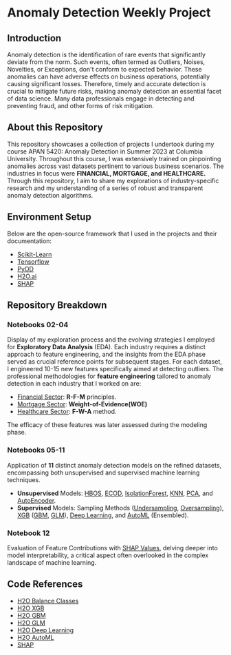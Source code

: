 # Anomaly Detection Weekly Project

## Introduction
Anomaly detection is the identification of rare events that significantly deviate from the norm. Such events, often termed as Outliers, Noises, Novelties, or Exceptions, don't conform to expected behavior. These anomalies can have adverse effects on business operations, potentially causing significant losses. Therefore, timely and accurate detection is crucial to mitigate future risks, making anomaly detection an essential facet of data science. Many data professionals engage in detecting and preventing fraud, and other forms of risk mitigation.

## About this Repository
This repository showcases a collection of projects I undertook during my course APAN 5420: Anomaly Detection in Summer 2023 at Columbia University. Throughout this course, I was extensively trained on pinpointing anomalies across vast datasets pertinent to various business scenarios. The industries in focus were **FINANCIAL, MORTGAGE, and HEALTHCARE.** Through this repository, I aim to share my explorations of industry-specific research and my understanding of a series of robust and transparent anomaly detection algorithms. 

## Environment Setup
Below are the open-source framework that I used in the projects and their documentation:
- [Scikit-Learn](https://scikit-learn.org/stable/install.html) 
- [Tensorflow](https://www.tensorflow.org/install)
- [PyOD](https://pyod.readthedocs.io/en/latest/install.html) 
- [H2O.ai](https://h2o.ai/)
- [SHAP](https://shap.readthedocs.io/en/latest/)

## Repository Breakdown

### Notebooks 02-04
Display of my exploration process and the evolving strategies I employed for **Exploratory Data Analysis** (EDA). Each industry requires a distinct approach to feature engineering, and the insights from the EDA phase served as crucial reference points for subsequent stages. For each dataset, I engineered 10-15 new features specifically aimed at detecting outliers. 
The professional methodologies for **feature engineering** tailored to anomaly detection in each industry that I worked on are:
- [Financial Sector](https://github.com/Kaguya2906/Anomaly_Detection_Weekly_Project/blob/main/02.CreditCard%20EDA%2CFeature%20Engineering.ipynb): **R-F-M** principles.
- [Mortgage Sector](https://github.com/Kaguya2906/Anomaly_Detection_Weekly_Project/blob/main/03.Mortgage%20EDA%2CFeature%20Engineering.ipynb): **Weight-of-Evidence(WOE)** 
- [Healthcare Sector](https://github.com/Kaguya2906/Anomaly_Detection_Weekly_Project/blob/main/04.HealthCare%20EDA%2CFeature%20Engineering.ipynb): **F-W-A** method.

The efficacy of these features was later assessed during the modeling phase.

### Notebooks 05-11
Application of **11** distinct anomaly detection models on the refined datasets, encompassing both unsupervised and supervised machine learning techniques.
- **Unsupervised** Models: [HBOS](https://github.com/Kaguya2906/Anomaly_Detection_Weekly_Project/blob/main/05.HBOS%2CECODs.ipynb), [ECOD](https://github.com/Kaguya2906/Anomaly_Detection_Weekly_Project/blob/main/05.HBOS%2CECODs.ipynb), [IsolationForest](https://github.com/Kaguya2906/Anomaly_Detection_Weekly_Project/blob/main/07.AutoEncoder%2CIForest.ipynb), [KNN](https://github.com/Kaguya2906/Anomaly_Detection_Weekly_Project/blob/main/06.PCA%2CKNN.ipynb), [PCA](https://github.com/Kaguya2906/Anomaly_Detection_Weekly_Project/blob/main/06.PCA%2CKNN.ipynb), and [AutoEncoder](https://github.com/Kaguya2906/Anomaly_Detection_Weekly_Project/blob/main/07.AutoEncoder%2CIForest.ipynb).
- **Supervised** Models: Sampling Methods ([Undersampling](https://github.com/Kaguya2906/Anomaly_Detection_Weekly_Project/blob/main/08.UnderSampling.ipynb), [Oversampling](https://github.com/Kaguya2906/Anomaly_Detection_Weekly_Project/blob/main/09.OverSampling.ipynb)), [XGB](https://github.com/Kaguya2906/Anomaly_Detection_Weekly_Project/blob/main/10.GBM%2CXGB%2CDeepLearning.ipynb) ([GBM](https://github.com/Kaguya2906/Anomaly_Detection_Weekly_Project/blob/main/10.GBM%2CXGB%2CDeepLearning.ipynb), [GLM](https://github.com/Kaguya2906/Anomaly_Detection_Weekly_Project/blob/main/11.GLM%2CAutoML.ipynb)), [Deep Learning](https://github.com/Kaguya2906/Anomaly_Detection_Weekly_Project/blob/main/10.GBM%2CXGB%2CDeepLearning.ipynb), and [AutoML](https://github.com/Kaguya2906/Anomaly_Detection_Weekly_Project/blob/main/11.GLM%2CAutoML.ipynb) (Ensembled).

### Notebook 12
Evaluation of Feature Contributions with [SHAP Values](https://github.com/Kaguya2906/Anomaly_Detection_Weekly_Project/blob/main/12.Random%20Forest%2CSHAP%20Values.ipynb), delving deeper into model interpretability, a critical aspect often overlooked in the complex landscape of machine learning.

## Code References
- [H2O Balance Classes](https://docs.h2o.ai/h2o/latest-stable/h2o-docs/data-science/algo-params/balance_classes.html)
- [H2O XGB](https://docs.h2o.ai/h2o/latest-stable/h2o-docs/data-science/xgboost.html?highlight=xgb)
- [H2O GBM](https://docs.h2o.ai/h2o/latest-stable/h2o-docs/data-science/gbm.html)
- [H2O GLM](https://docs.h2o.ai/h2o/latest-stable/h2o-docs/data-science/glm.html?highlight=glm)
- [H2O Deep Learning](https://docs.h2o.ai/h2o/latest-stable/h2o-docs/data-science/deep-learning.html)
- [H2O AutoML](https://docs.h2o.ai/h2o/latest-stable/h2o-docs/automl.html)
- [SHAP](https://shap.readthedocs.io/en/latest/)
